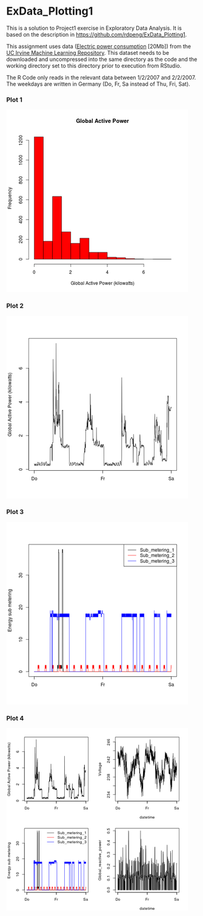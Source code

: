 # ExData_Plotting1

This is a solution to Project1 exercise in Exploratory Data Analysis. It is based on the description in https://github.com/rdpeng/ExData_Plotting1.

This assignment uses data (<a href="https://d396qusza40orc.cloudfront.net/exdata%2Fdata%2Fhousehold_power_consumption.zip">Electric power consumption</a> [20Mb]) 
from the <a href="http://archive.ics.uci.edu/ml/">UC Irvine Machine Learning Repository</a>. 
This dataset needs to be downloaded and uncompressed into the same directory as the code 
and the working directory set to this directory prior to execution from RStudio. 

The R Code only reads in the relevant data between 1/2/2007 and 2/2/2007. The weekdays are written in Germany (Do, Fr, Sa instead of Thu, Fri, Sat).

### Plot 1


![plot of plot1](plot1.png) 


### Plot 2

![plot of plot2](plot2.png) 


### Plot 3

![plot of plot3](plot3.png) 


### Plot 4

![plot of plot4](plot4.png) 

